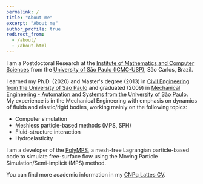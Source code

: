 ```yaml
---
permalink: /
title: "About me"
excerpt: "About me"
author_profile: true
redirect_from: 
  - /about/
  - /about.html
---
```


I am a Postdoctoral Research at the [Institute of Mathematics and Computer Sciences](https://www.icmc.usp.br/en/) from the [University of São Paulo (ICMC-USP)](http://www.saocarlos.usp.br/welcome-to-usp-sao-carlos/), São Carlos, Brazil. 

I earned my Ph.D. (2020) and Master's degree (2013) in [Civil Engineering from the University of São Paulo](http://ppgec.poli.usp.br/en/) and graduated (2009) in [Mechanical Engineering - Automation and Systems from the University of São Paulo](http://www.pmr.poli.usp.br/). My experience is in the Mechanical Engineering with emphasis on dynamics of fluids and elastic/rigid bodies, working mainly on the following topics: 

* Computer simulation
* Meshless particle-based methods (MPS, SPH)
* Fluid-structure interaction
* Hydroelasticity

I am a developer of the [PolyMPS](https://github.com/rubensamarojr/polymps), a mesh-free Lagrangian particle-based code to simulate free-surface flow using the Moving Particle Simulation/Semi-implicit (MPS) method.

You can find more academic information in my [CNPq Lattes CV](http://lattes.cnpq.br/5261068221495559).